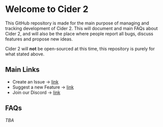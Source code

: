 # Welcome to Cider 2
This GitHub repository is made for the main purpose of managing and tracking development of Cider 2.
This will document and main FAQs about Cider 2, and will also be the place where people report all bugs, discuss features and propose new ideas.

Cider 2 will **not** be open-sourced at this time, this repository is purely for what stated above.

## Main Links
- Create an Issue -> [link](https://github.com/ciderapp/Sabiiro-BugTracker//issues/new/choose)
- Suggest a new Feature -> [link](https://github.com/ciderapp/Sabiiro-BugTracker//discussions/new?category=ideas)
- Join our Discord -> [link](https://discord.com/invite/AppleMusic)

## FAQs
*TBA*